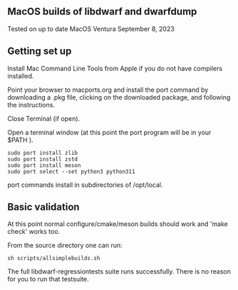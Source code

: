 ## MacOS builds of libdwarf and dwarfdump

Tested on up to date MacOS Ventura
September 8, 2023

## Getting set up
Install Mac Command Line Tools from Apple if
you do not have compilers installed.

Point your browser to macports.org and
install the port command
by downloading a .pkg file, clicking on the downloaded
package, and following the instructions.

Close Terminal (if open).

Open a terminal window (at this point
the port program will be in your $PATH ).

    sudo port install zlib
    sudo port install zstd
    sudo port install meson
    sudo port select --set python3 python311

port commands install in subdirectories of /opt/local.

## Basic validation

At this point normal configure/cmake/meson
builds should work and 'make check' works too.

From the source directory one can run:

    sh scripts/allsimplebuilds.sh

The full libdwarf-regressiontests suite
runs successfully. There is no
reason for you to run that testsuite.


